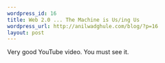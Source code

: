 ```yaml
--- 
wordpress_id: 16
title: Web 2.0 ... The Machine is Us/ing Us
wordpress_url: http://anilwadghule.com/blog/?p=16
layout: post
---
```

Very good YouTube video. You must see it.<br /><br /><object width="425" height="350"><param name="movie" value="http://www.youtube.com/v/6gmP4nk0EOE"></param><param name="wmode" value="transparent"></param><embed src="http://www.youtube.com/v/6gmP4nk0EOE" type="application/x-shockwave-flash" wmode="transparent" width="425" height="350"></embed></object>
